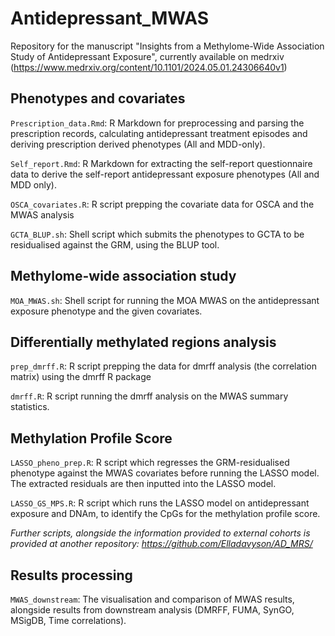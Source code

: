 # Antidepressant_MWAS
Repository for the manuscript "Insights from a Methylome-Wide Association Study of Antidepressant Exposure", currently available on medrxiv (https://www.medrxiv.org/content/10.1101/2024.05.01.24306640v1)

## Phenotypes and covariates 

`Prescription_data.Rmd`: R Markdown for preprocessing and parsing the prescription records, calculating antidepressant treatment episodes and deriving prescription derived phenotypes (All and MDD-only). 

`Self_report.Rmd`: R Markdown for extracting the self-report questionnaire data to derive the self-report antidepressant exposure phenotypes (All and MDD only). 

`OSCA_covariates.R`: R script prepping the covariate data for OSCA and the MWAS analysis

`GCTA_BLUP.sh`: Shell script which submits the phenotypes to GCTA to be residualised against the GRM, using the BLUP tool. 

## Methylome-wide association study

`MOA_MWAS.sh`: Shell script for running the MOA MWAS on the antidepressant exposure phenotype and the given covariates.

## Differentially methylated regions analysis 

`prep_dmrff.R`: R script prepping the data for dmrff analysis (the correlation matrix) using the dmrff R package

`dmrff.R`: R script running the dmrff analysis on the MWAS summary statistics.

## Methylation Profile Score 

`LASSO_pheno_prep.R`: R script which regresses the GRM-residualised phenotype against the MWAS covariates before running the LASSO model. The extracted residuals are then inputted into the LASSO model. 

`LASSO_GS_MPS.R`: R script which runs the LASSO model on antidepressant exposure and DNAm, to identify the CpGs for the methylation profile score. 

*Further scripts, alongside the information provided to external cohorts is provided at another repository: https://github.com/Elladavyson/AD_MRS/*

## Results processing 

`MWAS_downstream`: The visualisation and comparison of MWAS results, alongside results from downstream analysis (DMRFF, FUMA, SynGO, MSigDB, Time correlations). 
